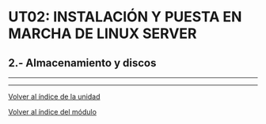 # UT02: INSTALACIÓN Y PUESTA EN MARCHA DE LINUX SERVER


## 2.- Almacenamiento y discos






---
---

[Volver al índice de la unidad](index.md)

[Volver al índice del módulo](../../index.md)